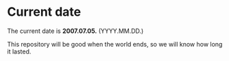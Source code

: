 # Current date

The current date is **2007.07.05.** (YYYY.MM.DD.)

This repository will be good when the world ends, so we will know how long it lasted.